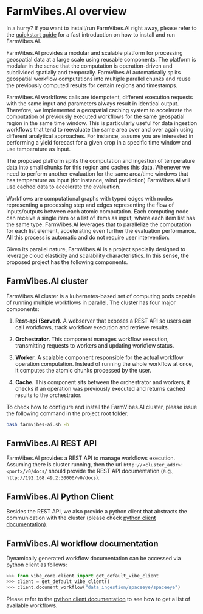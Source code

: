 # FarmVibes.AI overview

In a hurry? If you want to install/run FarmVibes.AI right away, please refer to
the [quickstart guide](./QUICKSTART.md) for a fast introduction on how to install
and run FarmVibes.AI.

FarmVibes.AI provides a modular and scalable platform for processing geospatial data
at a large scale using reusable components. The platform is modular in the sense
that the computation is operation-driven and subdivided spatially and
temporally.  FarmVibes.AI automatically splits geospatial workflow computations
into multiple parallel chunks and reuse the previously computed results for
certain regions and timestamps.

FarmVibes.AI workflows calls are idempotent, different execution requests with
the same input and parameters always result in identical output.  Therefore, we
implemented a geospatial caching system to accelerate the computation of
previously executed workflows for the same geospatial region in the same
time window. This is particularly useful for data ingestion workflows that tend
to reevaluate the same area over and over again using different analytical
approaches. For instance, assume you are interested in performing a yield
forecast for a given crop in a specific time window and use temperature as
input.

The proposed platform splits the computation and ingestion of temperature data
into small chunks for this region and caches this data. Whenever we need to
perform another evaluation for the same area/time windows that has temperature
as input (for instance, wind prediction) FarmVibes.AI will use cached data to
accelerate the evaluation.

Workflows are computational graphs with typed edges with nodes representing a
processing step and edges representing the flow of inputs/outputs between each
atomic computation. Each computing node can receive a single item or a list of
items as input, where each item list has the same type. FarmVibes.AI leverages
that to parallelize the computation for each list element, accelerating even
further the evaluation performance. All this process is automatic and do not
require user intervention.

Given its parallel nature, FarmVibes.AI is a  project specially
designed to leverage cloud elasticity and scalability characteristics. In this sense,
the proposed project has the following components.

## FarmVibes.AI cluster

FarmVibes.AI cluster  is a kubernetes-based set of computing pods capable of
running multiple workflows in parallel. The cluster has four major components:

1. **Rest-api (Server).** A webserver that exposes a REST API so users can
call workflows, track workflow execution and retrieve results.

2. **Orchestrator.** This component manages workflow execution, transmitting
requests to workers and updating workflow status.

3. **Worker.** A scalable component responsible for the actual workflow
operation computation. Instead of running the whole workflow at once, it
computes the atomic chunks processed by the user.

4. **Cache.** This component sits between the orchestrator and
workers, it checks if an operation was previously executed and returns
cached results to the orchestrator.

To check how to configure and install the FarmVibes.AI cluster, please
issue the following command in the project root folder.

```bash
bash farmvibes-ai.sh -h
```

## FarmVibes.AI REST API

FarmVibes.AI provides a REST API to manage workflows execution. Assuming there
is cluster running, then the url `http://<cluster_addr>:<port>/v0/docs/` should
provide the REST API documentation (e.g., `http://192.168.49.2:30000/v0/docs`).

## FarmVibes.AI Python Client

Besides the REST API, we also provide a python client that abstracts the
communication with the cluster (please check [python client
documentation](./CLIENT.md)).

## FarmVibes.AI workflow documentation

Dynamically generated workflow documentation can be accessed via python client as follows:

```python
>>> from vibe_core.client import get_default_vibe_client
>>> client = get_default_vibe_client()
>>> client.document_workflow("data_ingestion/spaceeye/spaceeye")
```

Please refer to the [python client documentation](./CLIENT.md) to see how to get
a list of available workflows.
